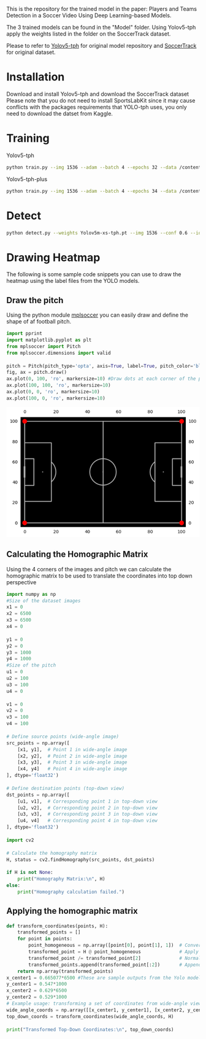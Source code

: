This is the repository for the trained model in the paper: Players and Teams Detection in a Soccer Video Using Deep Learning-based Models.

The 3 trained models can be found in the "Model" folder. Using Yolov5-tph apply the weights listed in the folder on the SoccerTrack dataset.

Please to refer to [Yolov5-tph](https://github.com/cv516Buaa/tph-yolov5) for original model repository and [SoccerTrack](https://github.com/AtomScott/SportsLabKit) for original dataset.

# Installation
Download and install Yolov5-tph and download the SoccerTrack dataset
Please note that you do not need to install SportsLabKit since it may cause conflicts with the packages requirements that YOLO-tph uses, you only need to download the datset from Kaggle.
# Training
Yolov5-tph
``` bash
python train.py --img 1536 --adam --batch 4 --epochs 32 --data /content/data.yaml --weights yolov5m.pt --hy data/hyps/hyp.scratch-med.yaml --cfg Yolov5m-xs-tph.pt --name v5l-xs-tph
```
Yolov5-tph-plus
``` bash
python train.py --img 1536 --adam --batch 4 --epochs 34 --data /content/data.yaml --weights yolov5m.pt --hy data/hyps/hyp.scratch-med.yaml --cfg Yolov5m-tph-plus.pt --name v5l-tph-plus
```
# Detect
``` bash
python detect.py --weights Yolov5m-xs-tph.pt --img 1536 --conf 0.6 --iou-thres 0.7 --source F_20220220_1_1140_1170_Team1Corner.mp4 --save-txt --save-conf
```
# Drawing Heatmap
The following is some sample code snippets you can use to draw the heatmap using the label files from the YOLO models.
## Draw the pitch
Using the python module [mplsoccer](https://github.com/andrewRowlinson/mplsoccer/tree/main) you can easily draw and define the shape of af football pitch.
``` python
import pprint
import matplotlib.pyplot as plt
from mplsoccer import Pitch
from mplsoccer.dimensions import valid

pitch = Pitch(pitch_type='opta', axis=True, label=True, pitch_color='black')
fig, ax = pitch.draw()
ax.plot(0, 100, 'ro', markersize=10) #Draw dots at each corner of the pitch
ax.plot(100, 100, 'ro', markersize=10)
ax.plot(0, 0, 'ro', markersize=10)
ax.plot(100, 0, 'ro', markersize=10)
```
![Empty Pitch](https://github.com/atiteptan/PlayerDetection/blob/main/Empty%20Pitch.png)

## Calculating the Homographic Matrix
Using the 4 corners of the images and pitch we can calculate the homographic matrix to be used to translate the coordinates into top down perspective
``` python
import numpy as np
#Size of the dataset images
x1 = 0
x2 = 6500
x3 = 6500
x4 = 0

y1 = 0
y2 = 0
y3 = 1000
y4 = 1000
#Size of the pitch
u1 = 0
u2 = 100
u3 = 100
u4 = 0

v1 = 0
v2 = 0
v3 = 100
v4 = 100

# Define source points (wide-angle image)
src_points = np.array([
    [x1, y1],  # Point 1 in wide-angle image
    [x2, y2],  # Point 2 in wide-angle image
    [x3, y3],  # Point 3 in wide-angle image
    [x4, y4]   # Point 4 in wide-angle image
], dtype='float32')

# Define destination points (top-down view)
dst_points = np.array([
    [u1, v1],  # Corresponding point 1 in top-down view
    [u2, v2],  # Corresponding point 2 in top-down view
    [u3, v3],  # Corresponding point 3 in top-down view
    [u4, v4]   # Corresponding point 4 in top-down view
], dtype='float32')

import cv2

# Calculate the homography matrix
H, status = cv2.findHomography(src_points, dst_points)

if H is not None:
    print("Homography Matrix:\n", H)
else:
    print("Homography calculation failed.")
```
## Applying the homographic matrix
``` python
def transform_coordinates(points, H):
    transformed_points = []
    for point in points:
        point_homogeneous = np.array([point[0], point[1], 1])  # Convert to homogeneous coordinates
        transformed_point = H @ point_homogeneous              # Apply homography
        transformed_point /= transformed_point[2]              # Normalize to get Cartesian coordinates
        transformed_points.append(transformed_point[:2])       # Append (x, y) only
    return np.array(transformed_points)
x_center1 = 0.665077*6500 #These are sample outputs from the Yolo model
y_center1 = 0.547*1000
x_center2 = 0.629*6500
y_center2 = 0.529*1000
# Example usage: transforming a set of coordinates from wide-angle view
wide_angle_coords = np.array([[x_center1, y_center1], [x_center2, y_center2]])  # Add your coordinates here
top_down_coords = transform_coordinates(wide_angle_coords, H)

print("Transformed Top-Down Coordinates:\n", top_down_coords)
```
